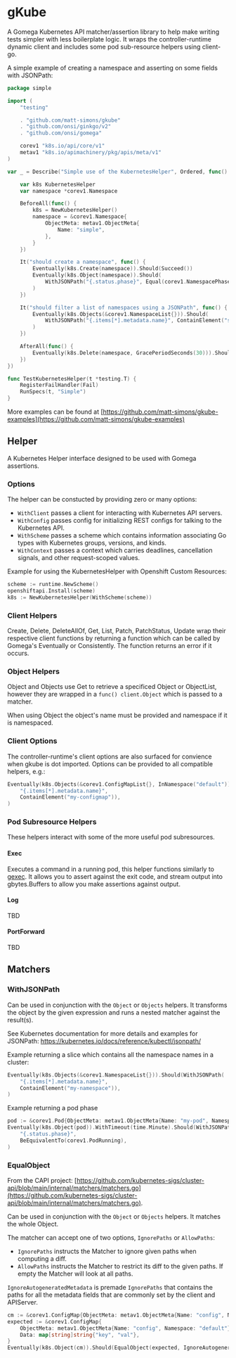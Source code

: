 # gKube

A Gomega Kubernetes API matcher/assertion library to help make writing tests simpler with less boilerplate logic.
It wraps the controller-runtime dynamic client and includes some pod sub-resource helpers using client-go.

A simple example of creating a namespace and asserting on some fields with JSONPath:
```go
package simple

import (
	"testing"

	. "github.com/matt-simons/gkube"
	. "github.com/onsi/ginkgo/v2"
	. "github.com/onsi/gomega"

	corev1 "k8s.io/api/core/v1"
	metav1 "k8s.io/apimachinery/pkg/apis/meta/v1"
)

var _ = Describe("Simple use of the KubernetesHelper", Ordered, func() {

	var k8s KubernetesHelper
	var namespace *corev1.Namespace

	BeforeAll(func() {
		k8s = NewKubernetesHelper()
		namespace = &corev1.Namespace{
			ObjectMeta: metav1.ObjectMeta{
				Name: "simple",
			},
		}
	})

	It("should create a namespace", func() {
		Eventually(k8s.Create(namespace)).Should(Succeed())
		Eventually(k8s.Object(namespace)).Should(
			WithJSONPath("{.status.phase}", Equal(corev1.NamespacePhase("Active"))),
		)
	})

	It("should filter a list of namespaces using a JSONPath", func() {
		Eventually(k8s.Objects(&corev1.NamespaceList{})).Should(
			WithJSONPath("{.items[*].metadata.name}", ContainElement("simple")),
		)
	})

	AfterAll(func() {
		Eventually(k8s.Delete(namespace, GracePeriodSeconds(30))).Should(Succeed())
	})
})

func TestKubernetesHelper(t *testing.T) {
	RegisterFailHandler(Fail)
	RunSpecs(t, "Simple")
}
```

More examples can be found at [https://github.com/matt-simons/gkube-examples](https://github.com/matt-simons/gkube-examples)

## Helper

A Kubernetes Helper interface designed to be used with Gomega assertions.

### Options

The helper can be constucted by providing zero or many options:

* `WithClient` passes a client for interacting with Kubernetes API servers.
* `WithConfig` passes config for initializing REST configs for talking to the Kubernetes API.
* `WithScheme` passes a scheme which contains information associating Go types with Kubernetes groups, versions, and kinds.
* `WithContext` passes a context which carries deadlines, cancellation signals, and other request-scoped values.

Example for using the KubernetesHelper with Openshift Custom Resources:
```go
scheme := runtime.NewScheme()
openshiftapi.Install(scheme)
k8s := NewKubernetesHelper(WithScheme(scheme))

```

### Client Helpers

Create, Delete, DeleteAllOf, Get, List, Patch, PatchStatus, Update wrap their respective client functions by returning a function which can be called by Gomega's Eventually or Consistently. The function returns an error if it occurs.

### Object Helpers

Object and Objects use Get to retrieve a specificed Object or ObjectList, however they are wrapped in a `func() client.Object`
which is passed to a matcher.

When using Object the object's name must be provided and namespace if it is namespaced.

### Client Options

The controller-runtime's client options are also surfaced for convience when gkube is dot imported.
Options can be provided to all compatible helpers, e.g.:
```go
Eventually(k8s.Objects(&corev1.ConfigMapList{}, InNamespace("default"))).Should(WithJSONPath(
	"{.items[*].metadata.name}",
	ContainElement("my-configmap")),
)
```

### Pod Subresource Helpers

These helpers interact with some of the more useful pod subresources.

#### Exec

Executes a command in a running pod, this helper functions similarly to [gexec](https://onsi.github.io/gomega/#gexec-testing-external-processes).
It allows you to assert against the exit code, and stream output into gbytes.Buffers to allow you make assertions against output.

#### Log

TBD

#### PortForward

TBD

## Matchers

### WithJSONPath

Can be used in conjunction with the `Object` or `Objects` helpers. It transforms the object by the given expression and runs a nested matcher against the result(s).

See Kubernetes documentation for more details and examples for JSONPath: https://kubernetes.io/docs/reference/kubectl/jsonpath/

Example returning a slice which contains all the namespace names in a cluster:
```go
Eventually(k8s.Objects(&corev1.NamespaceList{})).Should(WithJSONPath(
	"{.items[*].metadata.name}",
	ContainElement("my-namespace")),
)
```
Example returning a pod phase
```go
pod := &corev1.Pod{ObjectMeta: metav1.ObjectMeta{Name: "my-pod", Namespace: "default"}}
Eventually(k8s.Object(pod)).WithTimeout(time.Minute).Should(WithJSONPath(
	"{.status.phase}",
	BeEquivalentTo(corev1.PodRunning),
)
```

### EqualObject

From the CAPI project: [https://github.com/kubernetes-sigs/cluster-api/blob/main/internal/matchers/matchers.go](https://github.com/kubernetes-sigs/cluster-api/blob/main/internal/matchers/matchers.go).

Can be used in conjunction with the `Object` or `Objects` helpers. It matches the whole Object.

The matcher can accept one of two options, `IgnorePaths` or `AllowPaths`:
* `IgnorePaths` instructs the Matcher to ignore given paths when computing a diff.
* `AllowPaths` instructs the Matcher to restrict its diff to the given paths. If empty the Matcher will look at all paths.

`IgnoreAutogeneratedMetadata` is premade `IgnorePaths` that contains the paths for all the metadata fields that are commonly set by the client and APIServer.

```go
cm := &corev1.ConfigMap{ObjectMeta: metav1.ObjectMeta{Name: "config", Namespace: "default"}}
expected := &corev1.ConfigMap{
	ObjectMeta: metav1.ObjectMeta{Name: "config", Namespace: "default"},
	Data: map[string]string{"key", "val"},
}
Eventually(k8s.Object(cm)).Should(EqualObject(expected, IgnoreAutogeneratedMetadata))
```
